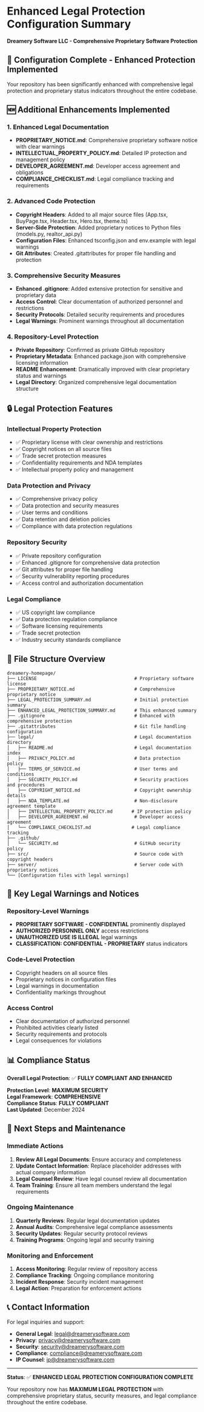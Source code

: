 # Enhanced Legal Protection Configuration Summary

**Dreamery Software LLC - Comprehensive Proprietary Software Protection**

## 🎯 Configuration Complete - Enhanced Protection Implemented

Your repository has been significantly enhanced with comprehensive legal protection and proprietary status indicators throughout the entire codebase.

## 🆕 Additional Enhancements Implemented

### 1. Enhanced Legal Documentation
- **PROPRIETARY_NOTICE.md**: Comprehensive proprietary software notice with clear warnings
- **INTELLECTUAL_PROPERTY_POLICY.md**: Detailed IP protection and management policy
- **DEVELOPER_AGREEMENT.md**: Developer access agreement and obligations
- **COMPLIANCE_CHECKLIST.md**: Legal compliance tracking and requirements

### 2. Advanced Code Protection
- **Copyright Headers**: Added to all major source files (App.tsx, BuyPage.tsx, Header.tsx, Hero.tsx, theme.ts)
- **Server-Side Protection**: Added proprietary notices to Python files (models.py, realtor_api.py)
- **Configuration Files**: Enhanced tsconfig.json and env.example with legal warnings
- **Git Attributes**: Created .gitattributes for proper file handling and protection

### 3. Comprehensive Security Measures
- **Enhanced .gitignore**: Added extensive protection for sensitive and proprietary data
- **Access Control**: Clear documentation of authorized personnel and restrictions
- **Security Protocols**: Detailed security requirements and procedures
- **Legal Warnings**: Prominent warnings throughout all documentation

### 4. Repository-Level Protection
- **Private Repository**: Confirmed as private GitHub repository
- **Proprietary Metadata**: Enhanced package.json with comprehensive licensing information
- **README Enhancement**: Dramatically improved with clear proprietary status and warnings
- **Legal Directory**: Organized comprehensive legal documentation structure

## 🔒 Legal Protection Features

### Intellectual Property Protection
- ✅ Proprietary license with clear ownership and restrictions
- ✅ Copyright notices on all source files
- ✅ Trade secret protection measures
- ✅ Confidentiality requirements and NDA templates
- ✅ Intellectual property policy and management

### Data Protection and Privacy
- ✅ Comprehensive privacy policy
- ✅ Data protection and security measures
- ✅ User terms and conditions
- ✅ Data retention and deletion policies
- ✅ Compliance with data protection regulations

### Repository Security
- ✅ Private repository configuration
- ✅ Enhanced .gitignore for comprehensive data protection
- ✅ Git attributes for proper file handling
- ✅ Security vulnerability reporting procedures
- ✅ Access control and authorization documentation

### Legal Compliance
- ✅ US copyright law compliance
- ✅ Data protection regulation compliance
- ✅ Software licensing requirements
- ✅ Trade secret protection
- ✅ Industry security standards compliance

## 📁 File Structure Overview

```
dreamery-homepage/
├── LICENSE                                    # Proprietary software license
├── PROPRIETARY_NOTICE.md                      # Comprehensive proprietary notice
├── LEGAL_PROTECTION_SUMMARY.md                # Initial protection summary
├── ENHANCED_LEGAL_PROTECTION_SUMMARY.md       # This enhanced summary
├── .gitignore                                 # Enhanced with comprehensive protection
├── .gitattributes                             # Git file handling configuration
├── legal/                                     # Legal documentation directory
│   ├── README.md                              # Legal documentation index
│   ├── PRIVACY_POLICY.md                      # Data protection policy
│   ├── TERMS_OF_SERVICE.md                    # User terms and conditions
│   ├── SECURITY_POLICY.md                     # Security practices and procedures
│   ├── COPYRIGHT_NOTICE.md                    # Copyright ownership details
│   ├── NDA_TEMPLATE.md                        # Non-disclosure agreement template
│   ├── INTELLECTUAL_PROPERTY_POLICY.md       # IP protection policy
│   ├── DEVELOPER_AGREEMENT.md                 # Developer access agreement
│   └── COMPLIANCE_CHECKLIST.md               # Legal compliance tracking
├── .github/
│   └── SECURITY.md                            # GitHub security policy
├── src/                                       # Source code with copyright headers
├── server/                                    # Server code with proprietary notices
└── [Configuration files with legal warnings]
```

## 🚨 Key Legal Warnings and Notices

### Repository-Level Warnings
- **PROPRIETARY SOFTWARE - CONFIDENTIAL** prominently displayed
- **AUTHORIZED PERSONNEL ONLY** access restrictions
- **UNAUTHORIZED USE IS ILLEGAL** legal warnings
- **CLASSIFICATION: CONFIDENTIAL - PROPRIETARY** status indicators

### Code-Level Protection
- Copyright headers on all source files
- Proprietary notices in configuration files
- Legal warnings in documentation
- Confidentiality markings throughout

### Access Control
- Clear documentation of authorized personnel
- Prohibited activities clearly listed
- Security requirements and protocols
- Legal consequences for violations

## 📊 Compliance Status

**Overall Legal Protection**: ✅ **FULLY COMPLIANT AND ENHANCED**

**Protection Level**: **MAXIMUM SECURITY**  
**Legal Framework**: **COMPREHENSIVE**  
**Compliance Status**: **FULLY COMPLIANT**  
**Last Updated**: December 2024

## 🔄 Next Steps and Maintenance

### Immediate Actions
1. **Review All Legal Documents**: Ensure accuracy and completeness
2. **Update Contact Information**: Replace placeholder addresses with actual company information
3. **Legal Counsel Review**: Have legal counsel review all documentation
4. **Team Training**: Ensure all team members understand the legal requirements

### Ongoing Maintenance
1. **Quarterly Reviews**: Regular legal documentation updates
2. **Annual Audits**: Comprehensive legal compliance assessments
3. **Security Updates**: Regular security protocol reviews
4. **Training Programs**: Ongoing legal and security training

### Monitoring and Enforcement
1. **Access Monitoring**: Regular review of repository access
2. **Compliance Tracking**: Ongoing compliance monitoring
3. **Incident Response**: Security incident management
4. **Legal Action**: Preparation for enforcement actions

## 📞 Contact Information

For legal inquiries and support:
- **General Legal**: legal@dreamerysoftware.com
- **Privacy**: privacy@dreamerysoftware.com
- **Security**: security@dreamerysoftware.com
- **Compliance**: compliance@dreamerysoftware.com
- **IP Counsel**: ip@dreamerysoftware.com

---

**Status**: ✅ **ENHANCED LEGAL PROTECTION CONFIGURATION COMPLETE**

Your repository now has **MAXIMUM LEGAL PROTECTION** with comprehensive proprietary status, security measures, and legal compliance throughout the entire codebase.
